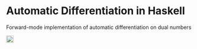 # Automatic Differentiation in Haskell
Forward-mode implementation of automatic differentiation on dual numbers

<a href='http://www.recurse.com' title='Made with love at the Recurse Center'><img src='https://cloud.githubusercontent.com/assets/2883345/11325206/336ea5f4-9150-11e5-9e90-d86ad31993d8.png' height='20px'/></a>
